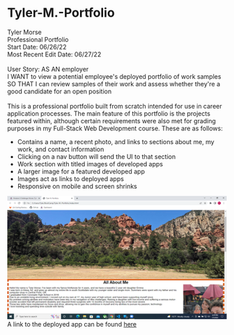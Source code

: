 # Tyler-M.-Portfolio
Tyler Morse<br>
Professional Portfolio<br>
Start Date: 06/26/22<br>
Most Recent Edit Date: 06/27/22<br>
<br>
User Story: AS AN employer<br>
I WANT to view a potential employee's deployed portfolio of work samples<br>
SO THAT I can review samples of their work and assess whether they're a good candidate for an open position<br>
<br>
This is a professional portfolio built from scratch intended for use in career application processes. The main feature of this portfolio is the projects featured within, although certain requirements were also met for grading purposes in my Full-Stack Web Development course. These are as follows:<ul>
<li>Contains a name, a recent photo, and links to sections about me, my work, and contact information</li>
<li>Clicking on a nav button will send the UI to that section</li>
<li>Work section with titled images of developed apps</li>
<li>A larger image for a featured developed app</li>
<li>Images act as links to deployed apps</li>
<li>Responsive on mobile and screen shrinks</li>
</ul>
<img src="assets/images/app.png" alt="An image of the deployed application">
A link to the deployed app can be found <a href="https://tmorse2222.github.io/Tyler-M.-Portfolio/">here</a>